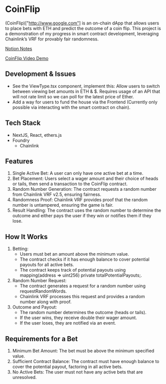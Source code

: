 # CoinFlip

(CoinFlip)["http://www.google.com"] is an on-chain dApp that allows users to place bets with ETH and predict the outcome of a coin flip. This project is a demonstration of my progress in smart contract development, leveraging Chainlink’s VRF for provably fair randomness.

[Notion Notes](https://www.notion.so/b4ea221c91e4427596df655b9738053f?pvs=25)

[CoinFlip Video Demo](https://www.notion.so/CoinFlip-b4ea221c91e4427596df655b9738053f?pvs=4#506101ab049c4a14baf7f3dcde99b551)


## Development & Issues

- See the ViewType.tsx component, implement this: Allow users to switch between viewing bet amounts in ETH & $. Requires usage of an API that will not rate limit so we can poll for the latest price of Ether.
- Add a way for users to fund the house via the Frontend (Currently only possible via interacting with the smart contract on chain).

## Tech Stack
- NextJS, React, ethers.js
- Foundry
    - Chainlink

## Features

1.	Single Active Bet: A user can only have one active bet at a time.
2.	Bet Placement: Users select a wager amount and their choice of heads or tails, then send a transaction to the CoinFlip contract.
3.	Random Number Generation: The contract requests a random number from Chainlink VRF v2.5, ensuring fairness.
4.	Randomness Proof: Chainlink VRF provides proof that the random number is untampered, ensuring the game is fair.
5.	Result Handling: The contract uses the random number to determine the outcome and either pays the user if they win or notifies them if they lose.

## How It Works

1.	Betting:
    -	Users must bet an amount above the minimum value.
    -	The contract checks if it has enough balance to cover potential payouts for all active bets.
    -	The contract keeps track of potential payouts using mapping(address => uint256) private totalPotentialPayouts;.
2.	Random Number Request:
    -	The contract generates a request for a random number using requestRandomWords.
    -	Chainlink VRF processes this request and provides a random number along with proof.
3.	Outcome and Payout:
    -	The random number determines the outcome (heads or tails).
    -	If the user wins, they receive double their wager amount.
    -	If the user loses, they are notified via an event.

## Requirements for a Bet

1.	Minimum Bet Amount: The bet must be above the minimum specified value.
2.	Sufficient Contract Balance: The contract must have enough balance to cover the potential payout, factoring in all active bets.
3.	No Active Bets: The user must not have any active bets that are unresolved.
